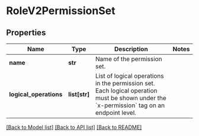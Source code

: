 # RoleV2PermissionSet

## Properties
Name | Type | Description | Notes
------------ | ------------- | ------------- | -------------
**name** | **str** | Name of the permission set. | 
**logical_operations** | **list[str]** | List of logical operations in the permission set. Each logical operation must be shown under the &#x60;x-permission&#x60; tag on an endpoint level.  | 

[[Back to Model list]](../README.md#documentation-for-models) [[Back to API list]](../README.md#documentation-for-api-endpoints) [[Back to README]](../README.md)


